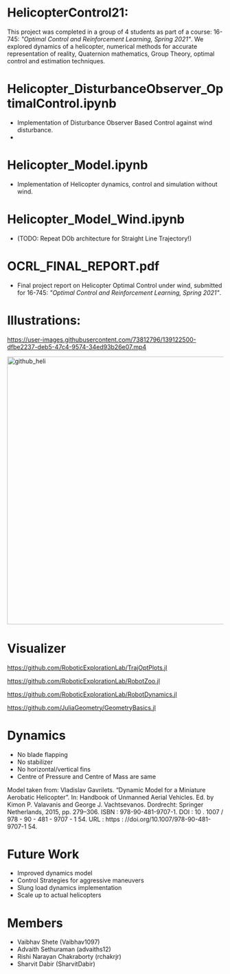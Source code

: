 # HelicopterControl21: 
This project was completed in a group of 4 students as part of a course: 16-745: _"Optimal Control and Reinforcement Learning, Spring 2021"_. We explored dynamics of a helicopter, numerical methods for accurate representation of reality, Quaternion mathematics, Group Theory, optimal control and estimation techniques. 
# Helicopter_DisturbanceObserver_OptimalControl.ipynb
- Implementation of Disturbance Observer Based Control against wind disturbance.
- 
# Helicopter_Model.ipynb
- Implementation of Helicopter dynamics, control and simulation without wind.

# Helicopter_Model_Wind.ipynb
- (TODO: Repeat DOb architecture for Straight Line Trajectory!)

# OCRL_FINAL_REPORT.pdf
- Final project report on Helicopter Optimal Control under wind, submitted for 16-745: _"Optimal Control and Reinforcement Learning, Spring 2021"_.

# Illustrations:

https://user-images.githubusercontent.com/73812796/139122500-dfbe2237-deb5-47c4-9574-34ed93b26e07.mp4

<img width="622" alt="github_heli" src="https://user-images.githubusercontent.com/73812796/159797972-dbabe67a-24ca-459b-9988-fd3a6c0e440f.PNG">


# Visualizer
https://github.com/RoboticExplorationLab/TrajOptPlots.jl

https://github.com/RoboticExplorationLab/RobotZoo.jl

https://github.com/RoboticExplorationLab/RobotDynamics.jl

https://github.com/JuliaGeometry/GeometryBasics.jl

# Dynamics
- No blade flapping
- No stabilizer
- No horizontal/vertical fins
- Centre of Pressure and Centre of Mass are same

Model taken from: Vladislav Gavrilets. “Dynamic Model for a Miniature Aerobatic Helicopter”. In: Handbook of Unmanned Aerial Vehicles. Ed. by Kimon P. Valavanis and
George J. Vachtsevanos. Dordrecht: Springer Netherlands, 2015, pp. 279–306. ISBN : 978-90-481-9707-1.
DOI : 10 . 1007 / 978 - 90 - 481 - 9707 - 1 54. URL : https :
//doi.org/10.1007/978-90-481-9707-1 54.

# Future Work
- Improved dynamics model
- Control Strategies for aggressive maneuvers
- Slung load dynamics implementation
- Scale up to actual helicopters

# Members
- Vaibhav Shete (Vaibhav1097)
- Advaith Sethuraman (advaiths12)
- Rishi Narayan Chakraborty (rchakrjr)
- Sharvit Dabir (SharvitDabir)

